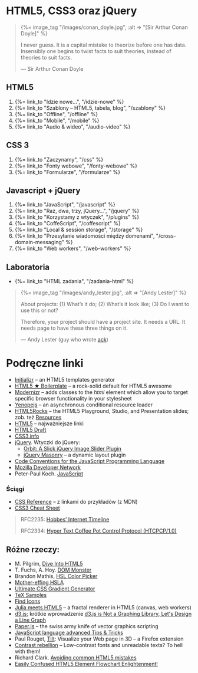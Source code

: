 # HTML5, CSS3 oraz jQuery

<blockquote>
 {%= image_tag "/images/conan_doyle.jpg", :alt => "[Sir Arthur Conan Doyle]" %}
 <p>
   I never guess. It is a capital mistake to theorize before one has
   data. Insensibly one begins to twist facts to suit theories, instead
   of theories to suit facts.
 </p>
 <p class="author">— Sir Arthur Conan Doyle</p>
</blockquote>


## HTML5

1. {%= link_to "Idzie nowe…", "/idzie-nowe" %}
1. {%= link_to "Szablony – HTML5, tabela, blog", "/szablony" %}
1. {%= link_to "Offline", "/offline" %}
1. {%= link_to "Mobile", "/mobile" %}
1. {%= link_to "Audio & wideo", "/audio-video" %}


## CSS 3

1. {%= link_to "Zaczynamy", "/css" %}
1. {%= link_to "Fonty webowe", "/fonty-webowe" %}
1. {%= link_to "Formularze", "/formularze" %}


## Javascript + jQuery

1. {%= link_to "JavaScript", "/javascript" %}
1. {%= link_to "Raz, dwa, trzy, jQuery…", "/jquery" %}
1. {%= link_to "Korzystamy z wtyczek", "/plugins" %}
1. {%= link_to "CoffeScript", "/coffescript" %}
1. {%= link_to "Local & session storage", "/storage" %}
1. {%= link_to "Przesyłanie wiadomości między domenami", "/cross-domain-messaging" %}
1. {%= link_to "Web workers", "/web-workers" %}

<!--

## Cała reszta

TODO: atrybuty *-data*
TODO: tabele, układy wielołamowe, *rounded corners*, *shadows*
TODO: canvas, svg ([Raphaël—JavaScript Library](http://raphaeljs.com/)), drag & drop,
events: [keys](http://jsbin.com/azaha4).
TODO: Websockets, geolokacja, preserving history (zob. https://github.com/)

-->

## Laboratoria

*  {%= link_to "HTML zadania", "/zadania-html" %}


<blockquote>
 {%= image_tag "/images/andy_lester.jpg", :alt => "[Andy Lester]" %}
 <p>About projects:
    (1) What’s it do;
    (2) What’s it look like;
    (3) Do I want to use this or not?
 </p>
 <p>
  Therefore, your project should have a project site. It needs a URL.
  It needs page to have these three things on it.
 </p>
 <p class="author">— Andy Lester (guy who wrote <a href="http://betterthangrep.com/">ack</a>)</p>
</blockquote>

# Podręczne linki

* [Initializr](http://initializr.com/) – an HTML5 templates generator
* [HTML5 ★ Boilerplate](http://html5boilerplate.com/) – a rock-solid default for HTML5 awesome
* [Modernizr](http://www.modernizr.com/) – adds classes to the *html* element
  which allow you to target specific browser functionality in your stylesheet
* [Yenopejs](http://yepnopejs.com/) – an asynchronous conditional resource loader
* [HTML5Rocks](http://www.html5rocks.com/) – the HTML5 Playground, Studio, and Presentation slides;
  zob. też [Resources](http://www.html5rocks.com/resources.html5)
* [HTML5](http://html5.org/) – najważniejsze linki
* [HTML5 Draft](http://www.whatwg.org/specs/web-apps/current-work/multipage/)
* [CSS3.info](http://www.css3.info/)
* [jQuery](http://jquery.com/). Wtyczki do jQuery:
  * [Orbit: A Slick jQuery Image Slider Plugin](http://www.zurb.com/playground/orbit-jquery-image-slider)
  * [jQuery Masonry](http://masonry.desandro.com/) – a dynamic layout plugin
* [Code Conventions for the JavaScript Programming Language](http://javascript.crockford.com/code.html)
* [Mozilla Developer Network](https://developer.mozilla.org/en-US/)
* Peter-Paul Koch. [JavaScript](http://www.quirksmode.org/js/contents.html)


### Ściągi

* [CSS Reference](https://developer.mozilla.org/en/CSS_Reference) – z linkami do przykładów (z MDN)
* [CSS3 Cheat Sheet](http://www.smashingmagazine.com/2009/07/13/css-3-cheat-sheet-pdf/)


<blockquote>
<p>RFC2235:
  <a href="http://www.faqs.org/rfcs/rfc2235.html">Hobbes’ Internet Timeline</a>
</p>
<p>RFC2334:
  <a href="http://www.faqs.org/rfcs/rfc2324.html">Hyper Text Coffee Pot Control Protocol (HTCPCP/1.0)</a>
</p>
</blockquote>

## Różne rzeczy:

* M. Pilgrim, [Dive Into HTML5](http://diveintohtml5.org/)
* T. Fuchs, A. Hoy. [DOM Monster](http://mir.aculo.us/dom-monster/)
* Brandon Mathis, [HSL Color Picker](http://hslpicker.com/)
* [Mother-effing HSLA](http://mothereffinghsl.com/)
* [Ultimate CSS Gradient Generator](http://www.colorzilla.com/gradient-editor/)
* [TeX Samples](http://www.mathjax.org/demos/tex-samples/)
* [Find Icons](http://findicons.com/search/html#ajax)
* [Julia meets HTML5](http://googleresearch.blogspot.com/2011/01/julia-meets-html-5.html) –
  a fractal renderer in HTML5 (canvas, web workers)
* [d3.js](http://mbostock.github.com/d3/); krótkie wprowadzenie
  [d3.js is Not a Graphing Library, Let's Design a Line Graph](http://dealloc.me/2011/06/24/d3-is-not-a-graphing-library.html)
* [Paper.js](http://paperjs.org/about/) – the swiss army knife of vector graphics scripting
* [JavaScript language advanced Tips & Tricks](http://code.google.com/p/jslibs/wiki/JavascriptTips)
* Paul Rouget,
  [Tilt](http://hacks.mozilla.org/2011/07/tilt-visualize-your-web-page-in-3d/):
  Visualize your Web page in 3D – a Firefox extension
* [Contrast rebellion](http://contrastrebellion.com/) –
  Low-contrast fonts and unreadable texts? To hell with them!
* Richard Clark.
  [Avoiding common HTML5 mistakes](http://html5doctor.com/avoiding-common-html5-mistakes/)
* [Easily Confused HTML5 Element Flowchart Enlightenment!](http://html5doctor.com/wp-content/uploads/HTML5Doctor-sectioning-flowchart.pdf)
